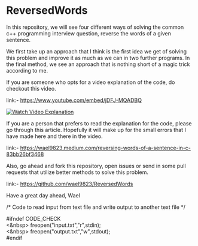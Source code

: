 # ReversedWords

In this repository, we will see four different ways of solving the common c++ programming interview question, reverse the words of a given sentence. 

We first take up an approach that I think is the first idea we get of solving this problem and improve it as much as we can in two further programs. In the final method, we see an approach that is nothing short of a magic trick according to me.

If you are someone who opts for a video explanation of the code, do checkout this video.

link:- https://www.youtube.com/embed/jDFJ-MQADBQ

[![Watch Video Explanation](https://img.youtube.com/vi/jDFJ-MQADBQ/maxresdefault.jpg)](https://www.youtube.com/embed/jDFJ-MQADBQ)

If you are a person that prefers to read the explanation for the code, please go through this article. Hopefully it will make up for the small errors that I have made here and there in the video.

link:-  https://wael9823.medium.com/reversing-words-of-a-sentence-in-c-83bb26bf3468

Also, go ahead and fork this repository, open issues or send in some pull requests that utilize better methods to solve this problem.

link:- https://github.com/wael9823/ReversedWords

Have a great day ahead,
Wael

/* Code to read input from text file and write output to another text file */ <br/>

#ifndef CODE_CHECK<br/>
<&nbsp> freopen("input.txt","r",stdin);<br/>
<&nbsp> freopen("output.txt","w",stdout);<br/>
#endif
